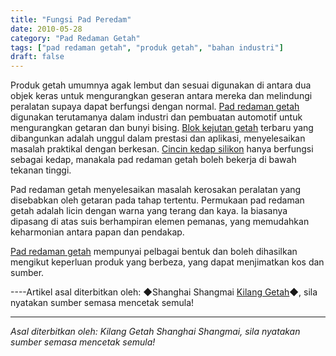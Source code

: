 ```yaml
---
title: "Fungsi Pad Peredam"
date: 2010-05-28
category: "Pad Redaman Getah"
tags: ["pad redaman getah", "produk getah", "bahan industri"]
draft: false
---
```


Produk getah umumnya agak lembut dan sesuai digunakan di antara dua objek keras untuk mengurangkan geseran antara mereka dan melindungi peralatan supaya dapat berfungsi dengan normal. [Pad redaman getah](http://www.smpolymer.com/xiangjiaojianzhendian/) digunakan terutamanya dalam industri dan pembuatan automotif untuk mengurangkan getaran dan bunyi bising. [Blok kejutan getah](http://www.smpolymer.com/) terbaru yang dibangunkan adalah unggul dalam prestasi dan aplikasi, menyelesaikan masalah praktikal dengan berkesan. [Cincin kedap silikon](http://www.smpolymer.com/) hanya berfungsi sebagai kedap, manakala pad redaman getah boleh bekerja di bawah tekanan tinggi.

Pad redaman getah menyelesaikan masalah kerosakan peralatan yang disebabkan oleh getaran pada tahap tertentu. Permukaan pad redaman getah adalah licin dengan warna yang terang dan kaya. Ia biasanya dipasang di atas suis berhampiran elemen pemanas, yang memudahkan keharmonian antara papan dan pendakap.

[Pad redaman getah](http://www.smpolymer.com/xiangjiaojianzhendian/) mempunyai pelbagai bentuk dan boleh dihasilkan mengikut keperluan produk yang berbeza, yang dapat menjimatkan kos dan sumber.

----Artikel asal diterbitkan oleh: ◆Shanghai Shangmai [Kilang Getah](http://www.smpolymer.com/)◆, sila nyatakan sumber semasa mencetak semula!

---

*Asal diterbitkan oleh: Kilang Getah Shanghai Shangmai, sila nyatakan sumber semasa mencetak semula!*
